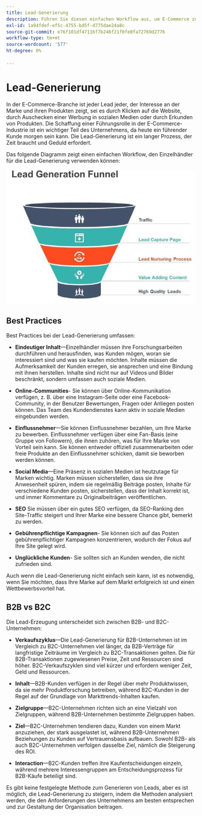 ```yaml
---
title: Lead-Generierung
description: Führen Sie diesen einfachen Workflow aus, um E-Commerce zu konvertieren und Kunden zu kontaktieren.
exl-id: 1a94fdef-ef5c-4755-bd5f-d775dae24a8c
source-git-commit: e76f101df47116f7b246f21f0fe0fa72769d2776
workflow-type: tm+mt
source-wordcount: '577'
ht-degree: 0%

---
```


# Lead-Generierung

In der E-Commerce-Branche ist jeder Lead jeder, der Interesse an der Marke und ihren Produkten zeigt, sei es durch Klicken auf die Website, durch Auschecken einer Werbung in sozialen Medien oder durch Erkunden von Produkten. Die Schaffung einer Führungsrolle in der E-Commerce-Industrie ist ein wichtiger Teil des Unternehmens, da heute ein führender Kunde morgen sein kann. Die Lead-Generierung ist ein langer Prozess, der Zeit braucht und Geduld erfordert.

Das folgende Diagramm zeigt einen einfachen Workflow, den Einzelhändler für die Lead-Generierung verwenden können:

![Trichterdiagramm für die Lead-Generierung](../../assets/playbooks/lead-generation-funnel.png)

## Best Practices

Best Practices bei der Lead-Generierung umfassen:

- **Eindeutiger Inhalt**—Einzelhändler müssen ihre Forschungsarbeiten durchführen und herausfinden, was Kunden mögen, woran sie interessiert sind und was sie kaufen möchten. Inhalte müssen die Aufmerksamkeit der Kunden erregen, sie ansprechen und eine Bindung mit ihnen herstellen. Inhalte sind nicht nur auf Videos und Bilder beschränkt, sondern umfassen auch soziale Medien.

- **Online-Communities**- Sie können über Online-Kommunikation verfügen, z. B. über eine Instagram-Seite oder eine Facebook-Community, in der Benutzer Bewertungen, Fragen oder Anliegen posten können. Das Team des Kundendienstes kann aktiv in soziale Medien eingebunden werden.

- **Einflussnehmer**—Sie können Einflussnehmer bezahlen, um Ihre Marke zu bewerben. Einflussnehmer verfügen über eine Fan-Basis (eine Gruppe von Followern), die ihnen zuhören, was für Ihre Marke von Vorteil sein kann. Sie können entweder offiziell zusammenarbeiten oder freie Produkte an den Einflussnehmer schicken, damit sie beworben werden können.

- **Social Media**—Eine Präsenz in sozialen Medien ist heutzutage für Marken wichtig. Marken müssen sicherstellen, dass sie ihre Anwesenheit spüren, indem sie regelmäßig Beiträge posten, Inhalte für verschiedene Kunden posten, sicherstellen, dass der Inhalt korrekt ist, und immer Kommentare zu Originalbeiträgen veröffentlichen.

- **SEO** Sie müssen über ein gutes SEO verfügen, da SEO-Ranking den Site-Traffic steigert und Ihrer Marke eine bessere Chance gibt, bemerkt zu werden.

- **Gebührenpflichtige Kampagnen**- Sie können sich auf das Posten gebührenpflichtiger Kampagnen konzentrieren, wodurch der Fokus auf Ihre Site gelegt wird.

- **Unglückliche Kunden**- Sie sollten sich an Kunden wenden, die nicht zufrieden sind.

Auch wenn die Lead-Generierung nicht einfach sein kann, ist es notwendig, wenn Sie möchten, dass Ihre Marke auf dem Markt erfolgreich ist und einen Wettbewerbsvorteil hat.

## B2B vs B2C

Die Lead-Erzeugung unterscheidet sich zwischen B2B- und B2C-Unternehmen:

- **Verkaufszyklus**—Die Lead-Generierung für B2B-Unternehmen ist im Vergleich zu B2C-Unternehmen viel länger, da B2B-Verträge für langfristige Zeiträume im Vergleich zu B2C-Transaktionen gelten. Die für B2B-Transaktionen zugewiesenen Preise, Zeit und Ressourcen sind höher. B2C-Verkaufszyklen sind viel kürzer und erfordern weniger Zeit, Geld und Ressourcen.

- **Inhalt**—B2B-Kunden verfügen in der Regel über mehr Produktwissen, da sie mehr Produktforschung betreiben, während B2C-Kunden in der Regel auf der Grundlage von Markttrends-Inhalten kaufen.

- **Zielgruppe**—B2C-Unternehmen richten sich an eine Vielzahl von Zielgruppen, während B2B-Unternehmen bestimmte Zielgruppen haben.

- **Ziel**—B2C-Unternehmen tendieren dazu, Kunden von einem Markt anzuziehen, der stark ausgelastet ist, während B2B-Unternehmen Beziehungen zu Kunden auf Vertrauensbasis aufbauen. Sowohl B2B- als auch B2C-Unternehmen verfolgen dasselbe Ziel, nämlich die Steigerung des ROI.

- **Interaction**—B2C-Kunden treffen ihre Kaufentscheidungen einzeln, während mehrere Interessengruppen am Entscheidungsprozess für B2B-Käufe beteiligt sind.

Es gibt keine festgelegte Methode zum Generieren von Leads, aber es ist möglich, die Lead-Generierung zu steigern, indem die Methoden analysiert werden, die den Anforderungen des Unternehmens am besten entsprechen und zur Gestaltung der Organisation beitragen.
